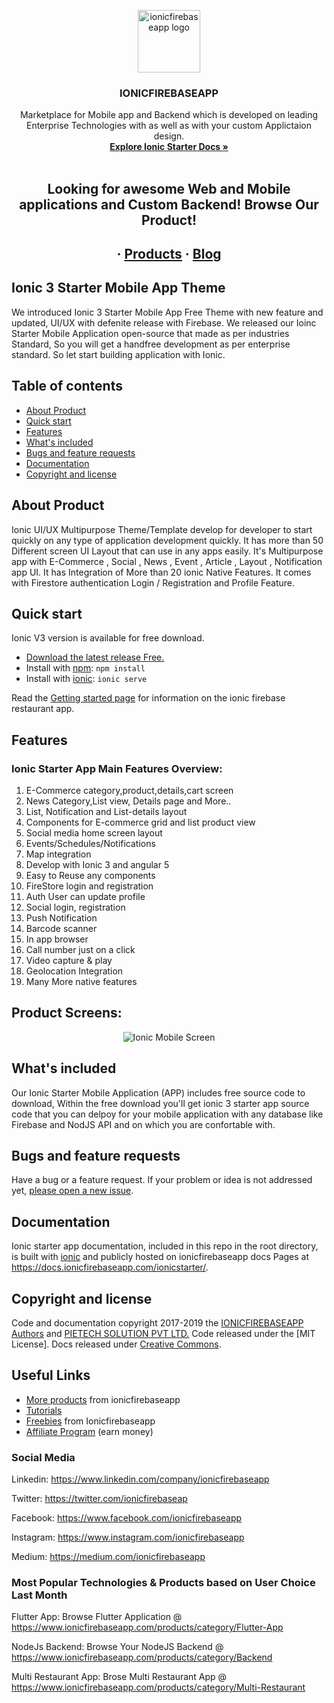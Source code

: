 <p align="center">
  <a href="https://www.ionicfirebaseapp.com/">
    <img src="https://res.cloudinary.com/ionicfirebaseapp/image/upload/v1564048005/ifa-icon_srjsu3.png" alt="ionicfirebaseapp logo" width="100" height="100">
  </a>
</p>
<h3 align="center">IONICFIREBASEAPP</h3>

<p align="center">
  Marketplace for Mobile app and Backend which is developed on leading Enterprise Technologies with as well as with your custom Applictaion design.
  <br>
  <a href="https://docs.ionicfirebaseapp.com/ionicstarter"><strong>Explore Ionic Starter Docs »</strong></a>
  <br>
  <br>
  </p>
  <h2 align="center"> Looking for awesome Web and Mobile applications and Custom  Backend! Browse Our Product!</h2> 
  <h2 align="center">
  ·
  <a href="https://www.ionicfirebaseapp.com/products">Products</a>
  ·
  <a href="https://www.ionicfirebaseapp.com/blogs">Blog</a>
  </h2>
  
  <h2>Ionic 3 Starter Mobile App Theme</h2>
We introduced Ionic 3 Starter Mobile App Free Theme with new feature and updated, UI/UX with defenite release with Firebase. We released our Ioinc Starter Mobile Application open-source that made as per industries Standard, So you will get a handfree development as per enterprise standard. So let start building application with Ionic.

## Table of contents

- [About Product](#about-product)
- [Quick start](#quick-start)
- [Features](#features)
- [What's included](#whats-included)
- [Bugs and feature requests](#bugs-and-feature-requests)
- [Documentation](#documentation)
- [Copyright and license](#copyright-and-license)

## About Product

Ionic UI/UX Multipurpose Theme/Template develop for developer to start quickly on any type of application development quickly. It has more than 50 Different screen UI Layout that can use in any apps easily. It's Multipurpose app with E-Commerce , Social , News , Event , Article , Layout , Notification app UI. It has Integration of More than 20 ionic Native Features. It comes with Firestore authentication Login / Registration and Profile Feature.

## Quick start

Ionic V3 version is available for free download. 


- [Download the latest release Free.](https://www.ionicfirebaseapp.com/products/ionic-starter-ui-ux-kit)
- Install with [npm](https://www.npmjs.com/): `npm install`
- Install with [ionic](https://ionicframework.com/): `ionic serve`

Read the [Getting started page](https://docs.ionicfirebaseapp.com/ionicstarter) for information on the ionic firebase restaurant app.

## Features

<h3>Ionic Starter App Main Features Overview:</h3>

1. E-Commerce category,product,details,cart screen
2. News Category,List view, Details page and More..
3. List, Notification and List-details layout
4. Components for E-commerce grid and list product view
5. Social media home screen layout
6. Events/Schedules/Notifications
7. Map integration
8. Develop with Ionic 3 and angular 5
9. Easy to Reuse any components
10. FireStore login and registration
11. Auth User can update profile
12. Social login, registration
13. Push Notification
14. Barcode scanner
15. In app browser 
15. Call number just on a click
16. Video capture & play
17. Geolocation Integration
18. Many More native features

## Product Screens:

<p align="center">
    <img src="https://res.cloudinary.com/ujju/image/upload/v1524638895/starter/starter-all-screens.jpg" alt="Ionic Mobile Screen">
</p>

## What's included

Our Ionic Starter Mobile Application (APP) includes free source code to download, Within the free download you'll get ionic 3 starter app source code that you can delpoy for your mobile application with any database like Firebase and NodJS API and on which you are confortable with.


## Bugs and feature requests

Have a bug or a feature request. If your problem or idea is not addressed yet, [please open a new issue](https://github.com/ionicfirebaseapp/ionic3-starterapp/issues/new).

## Documentation

Ionic starter app documentation, included in this repo in the root directory, is built with [ionic](https://ionicframework.com/) and publicly hosted on ionicfirebaseapp docs Pages at <https://docs.ionicfirebaseapp.com/ionicstarter/>.


## Copyright and license

Code and documentation copyright 2017-2019 the [IONICFIREBASEAPP Authors](https://ionicfirebaseapp.com) and [PIETECH SOLUTION PVT LTD.](https://pietechsolution.com.com) Code released under the [MIT License]. Docs released under [Creative Commons](https://creativecommons.org/licenses/by/3.0/).

## Useful Links

- [More products](https://www.ionicfirebaseapp.com/products) from ionicfirebaseapp
- [Tutorials](https://www.youtube.com/channel/UCAes_uRy_H3pJ7z4OO78oIg)
- [Freebies]() from Ionicfirebaseapp
- [Affiliate Program](https://www.ionicfirebaseapp.com/affiliate) (earn money)

### Social Media

Linkedin: <https://www.linkedin.com/company/ionicfirebaseapp>

Twitter: <https://twitter.com/ionicfirebaseap>

Facebook: <https://www.facebook.com/ionicfirebaseapp>

Instagram: <https://www.instagram.com/ionicfirebaseapp>

Medium: <https://medium.com/ionicfirebaseapp>

### Most Popular Technologies & Products based on User Choice Last Month

Flutter App: Browse Flutter Application @ https://www.ionicfirebaseapp.com/products/category/Flutter-App

NodeJs Backend: Browse Your NodeJS Backend @ https://www.ionicfirebaseapp.com/products/category/Backend

Multi Restaurant App: Brose Multi Restaurant App @ https://www.ionicfirebaseapp.com/products/category/Multi-Restaurant
